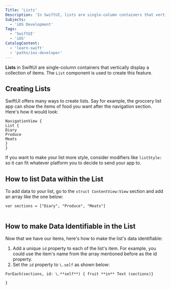 ```yaml
---
Title: 'Lists'
Description: 'In SwiftUI, lists are single-column containers that vertically display a collection of items.'
Subjects:  
  - 'iOS Development'
Tags:
  - 'SwiftUI'
  - 'iOS'
CatalogContent: 
  - 'learn-swift'
  - 'paths/ios-developer'
---
```



**Lists** in SwiftUI are single-column containers that vertically display a collection of items. The `List` component is used to create this feature. 

##  Creating Lists 
SwiftUI offers many ways to create lists. Say for example, the groccery list app can show the items of food you want after the navigation section. Here's how it would look: 
```
NavigationView {
List { 
Diary
Produce
Meats
} 
}
```
If you want to make your list more style, consider modifiers like `listStyle:` so it can fit whatever platform you to decide to send your app to. 

## How to list Data within the List

To add data to your list, go to the `struct ContentView:View` section 
and add an array like the one below:
```
var sections = ["Diary", "Produce", "Meats"]


```
## How to make Data Identifiable in the List 
Now that we have our items, here's how to make the list's data identifiable:
1. Add a unique `id` property to each of the list's item. For example, you could use the item's name from the array mentioned before as the id property.
2. Set the `id` property to `\.self` as shown below:
```
ForEach(sections, id: \.**self**) { fruit **in** Text (sections)}

}
```



